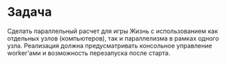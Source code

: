 # Задача
Cделать параллельный расчет для игры Жизнь с использованием как отдельных узлов (компьютеров), так и параллелизма в рамках одного узла. Реализация должна предусматривать консольное управление worker'ами и возможность перезапуска после старта.

